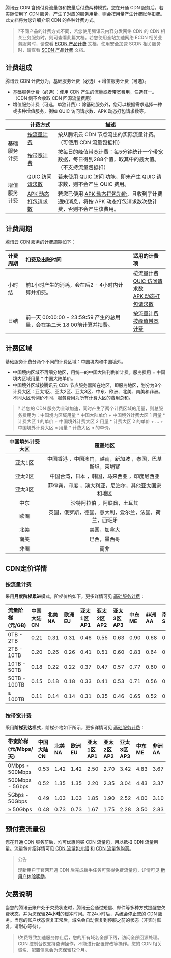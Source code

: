 

腾讯云 CDN 含预付费流量包和按量后付费两种模式。您在开通 CDN 服务后，若实际使用了 CDN 服务，产生了对应的服务用量，则会按用量产生计费账单扣费。此文档将为您详细介绍 CDN 的各种计费方式。

>?不同产品的计费方式不同，若您使用腾讯云内容分发网络 CDN 的 CDN 相关业务服务时，则可查看此篇文档。若您使用全站加速网络 ECDN 相关业务服务时，请查看 [ECDN 产品计费](https://cloud.tencent.com/document/product/570/10979) 文档，使用安全加速 SCDN 相关服务时，请查看 [SCDN 产品计费](https://cloud.tencent.com/document/product/1226/44184) 文档。






## 计费组成

腾讯云 CDN 计费分为，基础服务计费（必选）+ 增值服务计费（可选）。

- 基础服务计费（必选）：使用 CDN 产生的流量或者带宽费用，任选其一。（CDN 侧不会收取 CDN 回源流量费用）
- 增值服务计费（可选，单独计费）：除基础服务外，您可以根据需求选择一种或多种增值服务，例如 QUIC 访问请求数、APK 动态打包请求数等。

<table>
<thead>
<tr>
<th></th>
<th>计费方式</th>
<th>描述</th>
</tr>
</thead>
<tbody><tr>
<td rowspan="2">基础服务计费</td>
<td><a href="https://cloud.tencent.com/document/product/228/75562#m2">按流量计费</a></td>
<td>按从腾讯云 CDN 节点流出的实际流量计费。（可使用 CDN 流量包抵扣）</td>
</tr>
<tr>
<td><a href="https://cloud.tencent.com/document/product/228/75562#m1">按带宽计费</a></td>
<td>按每日的峰值带宽计费：每5分钟统计一个带宽数据，每日得到288个值，取其中的最大值。（不支持流量包抵扣）</td>
</tr>
<tr>
<td rowspan="2">增值服务计费</td>
<td><a href="https://cloud.tencent.com/document/product/228/2949#quic-.E8.AE.BF.E9.97.AE.E8.AF.B7.E6.B1.82.E6.95.B0.E8.AE.A1.E8.B4.B9">QUIC 访问请求数</a></td>
<td>若未使用 <a href="https://cloud.tencent.com/document/product/228/51800">QUIC 访问</a> 功能，即未产生 QUIC 请求数，则不会产生 QUIC 费用。</td>
</tr>
<tr> 
<td><a href="https://cloud.tencent.com/document/product/228/2949#apk-.E5.8A.A8.E6.80.81.E6.89.93.E5.8C.85.E8.AF.B7.E6.B1.82.E6.95.B0.E8.AE.A1.E8.B4.B9">APK 动态打包请求数</a></td>
<td>若您已使用 <a href="https://cloud.tencent.com/document/product/228/56430">APK 动态打包功能</a>，且收到了计费通知消息，将按 APK 动态打包请求数次数计费，否则不会产生该费用。</td>
</tr>
</tbody></table>



## 计费周期

腾讯云 CDN 服务的计费周期如下：

| 计费周期 | 扣费及出账时间                                               | 适用的计费项                                            |
| :------- | :----------------------------------------------------------- | :------------------------------------------------------ |
| 小时结   | 前1小时产生的消耗，会在后2 - 4小时内计算并扣费。             | [按流量计费](https://cloud.tencent.com/document/product/228/75562#m2)<br />[QUIC 访问请求数](https://cloud.tencent.com/document/product/228/75563#quic)<br />[APK 动态打包请求数](https://cloud.tencent.com/document/product/228/75563#apk) |
| 日结     | 前一天 00:00:00 - 23:59:59 产生的总用量，会在第二天 18:00前计算并扣费。 | [按流量计费](https://cloud.tencent.com/document/product/228/75562#m2)<br>[按峰值带宽计费](https://cloud.tencent.com/document/product/228/75562#m1)                            |



## 计费区域

基础服务计费分两个不同的计费区域：中国境内和中国境外。

- 中国境内区域不再细分地区，用统一的中国大陆刊例价计费。服务费用 = 中国境内区域用量 * 中国大陆单价。
- 中国境外区域按腾讯云 CDN 节点服务器所在地区，即服务地区，划分为8个计费大区：亚太1区、亚太2区、亚太3区、中东、欧洲、北美、南美和非洲。不同大区刊例价不同，服务费用为所有计费大区的费用总和。

> ? 若您的 CDN 服务为全球加速，同时产生了两个计费区域的用量，则总服务费用为：中国境内区域用量 * 中国大陆单价 + 中国境外计费大区 1 用量 * 计费大区 1 的单价 + 中国境外计费大区 2 用量 * 计费大区 2 的单价 + ... + 中国境外计费大区 n 用量 * 计费大区 n 的单价。

| 中国境外计费大区 |                          覆盖地区                          |
| :--------------: | :--------------------------------------------------------: |
|     亚太1区      | 中国香港 ，中国澳门，越南，新加坡 ，泰国，巴基斯坦，柬埔寨 |
|     亚太2区      |        中国台湾，日本 ，韩国，马来西亚 ，印度尼西亚        |
|     亚太3区      |    菲律宾，印度 ，澳大利亚，尼泊尔，其他亚太国家和地区     |
|       中东       |                沙特阿拉伯 ，阿联酋，土耳其                 |
|       欧洲       |   英国，俄罗斯，德国，意大利，爱尔兰，法国，荷兰，西班牙   |
|       北美       |                        美国，加拿大                        |
|       南美       |                        巴西，墨西哥                        |
|       非洲       |                            南非                            |



## CDN定价详情

### 按流量计费

采用**月度阶梯累进**模式，阶梯价格如下，更多详情可见 [基础服务计费](https://cloud.tencent.com/document/product/228/75562)：

| 流量阶梯 (元/GB) | 中国大陆 CN | 北美 NA | 欧洲 EU | 亚太1区 AP1 | 亚太2区 AP2 | 亚太3区 AP3 | 中东 ME | 非洲 AA | 南美 SA |
| :--------------- | :---------- | :------ | :------ | :---------- | :---------- | :---------- | :------ | :------ | :------ |
| 0TB - 2TB        | 0.21        | 0.31    | 0.31    | 0.46        | 0.55        | 0.63        | 0.90    | 0.68    | 0.68    |
| 2TB - 10TB       | 0.20        | 0.26    | 0.26    | 0.41        | 0.51        | 0.60        | 0.83    | 0.64    | 0.64    |
| 10TB - 50TB      | 0.18        | 0.22    | 0.22    | 0.37        | 0.47        | 0.57        | 0.77    | 0.60    | 0.60    |
| 50TB - 100TB     | 0.15        | 0.18    | 0.18    | 0.33        | 0.41        | 0.53        | 0.71    | 0.56    | 0.56    |
| ≥ 100TB          | 0.11        | 0.14    | 0.14    | 0.31        | 0.35        | 0.46        | 0.65    | 0.52    | 0.52    |

### 按带宽计费

采用**阶梯到达**模式，阶梯价格如下所示，更多详情可见 [基础服务计费](https://cloud.tencent.com/document/product/228/75562)：

| 带宽阶梯 (元/Mbps/天) | 中国大陆 CN | 北美 NA | 欧洲 EU | 亚太1区 AP1 | 亚太2区 AP2 | 亚太3区 AP3 | 中东 ME | 非洲 AA | 南美 SA |
| :-------------------- | :---------- | :------ | :------ | :---------- | :---------- | :---------- | :------ | :------ | :------ |
| 0Mbps - 500Mbps       | 0.53        | 1.42    | 1.42    | 2.50        | 2.70        | 3.42        | 4.83    | 3.67    | 3.67    |
| 500Mbps - 5Gbps       | 0.52        | 1.35    | 1.35    | 2.20        | 2.35        | 3.04        | 4.43    | 3.37    | 3.37    |
| 5Gbps - 50Gbps        | 0.49        | 1.03    | 1.03    | 1.85        | 1.90        | 2.52        | 4.00    | 3.10    | 3.10    |
| ≥ 50Gbps              | 0.48        | 0.73    | 0.73    | 1.67        | 1.75        | 2.28        | 3.50    | 2.83    | 2.83    |

## 预付费流量包

您在开通 CDN 服务前后，均可优惠购买 CDN 流量包，用以抵扣 CDN 流量用量。流量包介绍详情可见 [CDN 流量包介绍](https://cloud.tencent.com/document/product/228/60462) 和 [CDN 流量包购买](https://cloud.tencent.com/document/product/228/60705)。


<blockquote class="rno-document-tips rno-document-tips-alarm">    <div class="rno-document-tips-body">        <i class="rno-document-tip-icon"></i>        <div class="rno-document-tip-title">公告</div>        <div class="rno-document-tip-desc"><p>现新用户于官网开通 CDN 后完成新手任务可获得免费流量包，详情可见 <a href="https://cloud.tencent.com/document/product/228/64651">新用户体验奖励</a>。</p></div>    </div></blockquote>


## 欠费说明

当您的腾讯云账户处于欠费状态时，腾讯云会通过短信、邮件等多种方式提醒您欠费状态，并为您保留**24小时**的缓冲时间。在24小时后，系统会停止您的 CDN 服务。当您的账户状态恢复正常后，域名会自动恢复到停服之前的状态（非实时恢复，请耐心等待）。

> !欠费导致加速服务停止后，您的所有域名全部下线，访问全部回源处理。CDN 控制台仅支持查询操作，不能进行配置修改等操作。您的 CDN 相关域名、配置信息会为您保留12个月。
